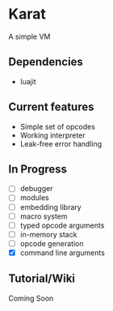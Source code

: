 # Karat

A simple VM

## Dependencies ##
- luajit

## Current features ##
* Simple set of opcodes
* Working interpreter
* Leak-free error handling

## In Progress ##
- [ ] debugger
- [ ] modules
- [ ] embedding library
- [ ] macro system
- [ ] typed opcode arguments
- [ ] in-memory stack
- [ ] opcode generation
- [x] command line arguments

## Tutorial/Wiki ###

Coming Soon

